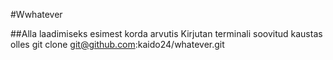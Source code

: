 #Wwhatever

##Alla laadimiseks esimest korda arvutis
Kirjutan terminali soovitud kaustas olles
git clone git@github.com:kaido24/whatever.git


